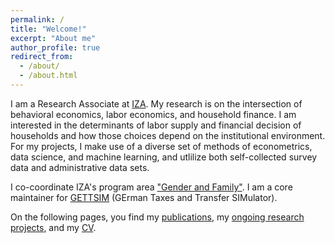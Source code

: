 ```yaml
---
permalink: /
title: "Welcome!"
excerpt: "About me"
author_profile: true
redirect_from:
  - /about/
  - /about.html
---
```


I am a Research Associate at [IZA](https://www.iza.org/person/28688/christian-zimpelmann). My research is on the intersection of behavioral economics, labor economics, and household finance. I am interested in the determinants of labor supply and financial decision of households and how those choices depend on the institutional environment. For my projects, I make use of a diverse set of methods of econometrics, data science, and machine learning, and utlilize both self-collected survey data and administrative data sets.

<!-- For my projects, I make use of both self-collected survey data and administrative data sets. -->

I co-coordinate IZA's program area ["Gender and Family"](https://www.iza.org/research/network/family). I am a core maintainer for [GETTSIM](https://github.com/iza-institute-of-labor-economics/gettsim) (GErman Taxes and Transfer SIMulator).

On the following pages, you find my [publications](publications), my [ongoing research projects](ongoing-research), and my [CV](cv).

<!-- # Getting started

1. Set site-wide configuration and create content & metadata (see below -- also see [this set of diffs](http://archive.is/3TPas) showing what files were changed to set up [an example site](https://getorg-testacct.github.io) for a user with the username "getorg-testacct")
2. Upload any files (like PDFs, .zip files, etc.) to the files/ directory. They will appear at https://[your GitHub username].github.io/files/example.pdf.
3. Check status by going to the repository settings, in the "GitHub pages" section -->
